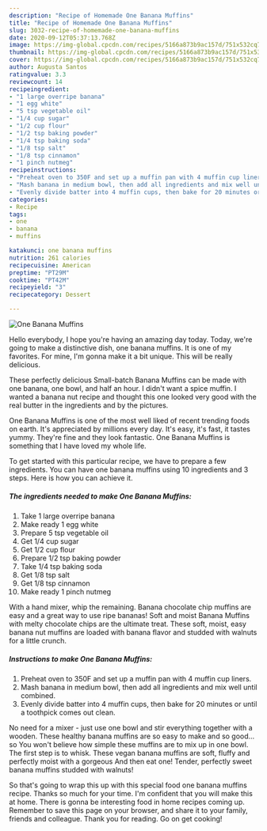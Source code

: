 ```yaml
---
description: "Recipe of Homemade One Banana Muffins"
title: "Recipe of Homemade One Banana Muffins"
slug: 3032-recipe-of-homemade-one-banana-muffins
date: 2020-09-12T05:37:13.768Z
image: https://img-global.cpcdn.com/recipes/5166a873b9ac157d/751x532cq70/one-banana-muffins-recipe-main-photo.jpg
thumbnail: https://img-global.cpcdn.com/recipes/5166a873b9ac157d/751x532cq70/one-banana-muffins-recipe-main-photo.jpg
cover: https://img-global.cpcdn.com/recipes/5166a873b9ac157d/751x532cq70/one-banana-muffins-recipe-main-photo.jpg
author: Augusta Santos
ratingvalue: 3.3
reviewcount: 14
recipeingredient:
- "1 large overripe banana"
- "1 egg white"
- "5 tsp vegetable oil"
- "1/4 cup sugar"
- "1/2 cup flour"
- "1/2 tsp baking powder"
- "1/4 tsp baking soda"
- "1/8 tsp salt"
- "1/8 tsp cinnamon"
- "1 pinch nutmeg"
recipeinstructions:
- "Preheat oven to 350F and set up a muffin pan with 4 muffin cup liners."
- "Mash banana in medium bowl, then add all ingredients and mix well until combined."
- "Evenly divide batter into 4 muffin cups, then bake for 20 minutes or until a toothpick comes out clean."
categories:
- Recipe
tags:
- one
- banana
- muffins

katakunci: one banana muffins 
nutrition: 261 calories
recipecuisine: American
preptime: "PT29M"
cooktime: "PT42M"
recipeyield: "3"
recipecategory: Dessert

---
```



![One Banana Muffins](https://img-global.cpcdn.com/recipes/5166a873b9ac157d/751x532cq70/one-banana-muffins-recipe-main-photo.jpg)

Hello everybody, I hope you're having an amazing day today. Today, we're going to make a distinctive dish, one banana muffins. It is one of my favorites. For mine, I'm gonna make it a bit unique. This will be really delicious.

These perfectly delicious Small-batch Banana Muffins can be made with one banana, one bowl, and half an hour. I didn&#39;t want a spice muffin. I wanted a banana nut recipe and thought this one looked very good with the real butter in the ingredients and by the pictures.

One Banana Muffins is one of the most well liked of recent trending foods on earth. It's appreciated by millions every day. It's easy, it's fast, it tastes yummy. They're fine and they look fantastic. One Banana Muffins is something that I have loved my whole life.


To get started with this particular recipe, we have to prepare a few ingredients. You can have one banana muffins using 10 ingredients and 3 steps. Here is how you can achieve it.

<!--inarticleads1-->

##### The ingredients needed to make One Banana Muffins:

1. Take 1 large overripe banana
1. Make ready 1 egg white
1. Prepare 5 tsp vegetable oil
1. Get 1/4 cup sugar
1. Get 1/2 cup flour
1. Prepare 1/2 tsp baking powder
1. Take 1/4 tsp baking soda
1. Get 1/8 tsp salt
1. Get 1/8 tsp cinnamon
1. Make ready 1 pinch nutmeg


With a hand mixer, whip the remaining. Banana chocolate chip muffins are easy and a great way to use ripe bananas! Soft and moist Banana Muffins with melty chocolate chips are the ultimate treat. These soft, moist, easy banana nut muffins are loaded with banana flavor and studded with walnuts for a little crunch. 

<!--inarticleads2-->

##### Instructions to make One Banana Muffins:

1. Preheat oven to 350F and set up a muffin pan with 4 muffin cup liners.
1. Mash banana in medium bowl, then add all ingredients and mix well until combined.
1. Evenly divide batter into 4 muffin cups, then bake for 20 minutes or until a toothpick comes out clean.


No need for a mixer - just use one bowl and stir everything together with a wooden. These healthy banana muffins are so easy to make and so good… so You won&#39;t believe how simple these muffins are to mix up in one bowl. The first step is to whisk. These vegan banana muffins are soft, fluffy and perfectly moist with a gorgeous And then eat one! Tender, perfectly sweet banana muffins studded with walnuts! 

So that's going to wrap this up with this special food one banana muffins recipe. Thanks so much for your time. I'm confident that you will make this at home. There is gonna be interesting food in home recipes coming up. Remember to save this page on your browser, and share it to your family, friends and colleague. Thank you for reading. Go on get cooking!
